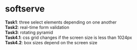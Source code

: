 # softserve

**Task1**: three select elements depending on one another<br/>
**Task2**: real-time form validation<br/>
**Task3**: rotating pyramid<br/>
**Task4.1**: css grid changes if the screen size is less than 1024px<br/>
**Task4.2**: box sizes depend on the screen size